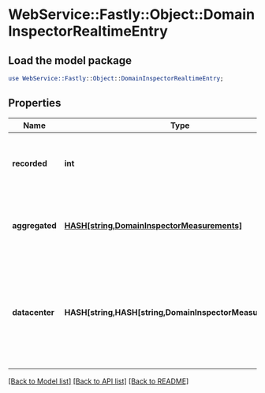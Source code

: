 # WebService::Fastly::Object::DomainInspectorRealtimeEntry

## Load the model package
```perl
use WebService::Fastly::Object::DomainInspectorRealtimeEntry;
```

## Properties
Name | Type | Description | Notes
------------ | ------------- | ------------- | -------------
**recorded** | **int** | The Unix timestamp at which this record&#39;s data was generated. | [optional] 
**aggregated** | [**HASH[string,DomainInspectorMeasurements]**](DomainInspectorMeasurements.md) | Groups [measurements](#measurements-data-model) by backend name and then by IP address. | [optional] 
**datacenter** | **HASH[string,HASH[string,DomainInspectorMeasurements]]** | Groups [measurements](#measurements-data-model) by POP, then backend name, and then IP address. See the [POPs API](https://www.fastly.com/documentation/reference/api/utils/pops/) for details about POP identifiers. | [optional] 

[[Back to Model list]](../README.md#documentation-for-models) [[Back to API list]](../README.md#documentation-for-api-endpoints) [[Back to README]](../README.md)


